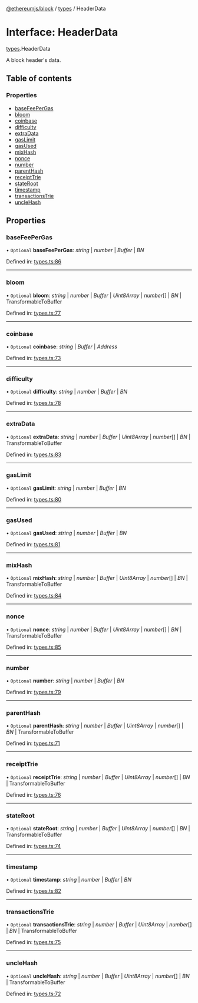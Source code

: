 [@ethereumjs/block](../README.md) / [types](../modules/types.md) / HeaderData

# Interface: HeaderData

[types](../modules/types.md).HeaderData

A block header's data.

## Table of contents

### Properties

- [baseFeePerGas](types.headerdata.md#basefeepergas)
- [bloom](types.headerdata.md#bloom)
- [coinbase](types.headerdata.md#coinbase)
- [difficulty](types.headerdata.md#difficulty)
- [extraData](types.headerdata.md#extradata)
- [gasLimit](types.headerdata.md#gaslimit)
- [gasUsed](types.headerdata.md#gasused)
- [mixHash](types.headerdata.md#mixhash)
- [nonce](types.headerdata.md#nonce)
- [number](types.headerdata.md#number)
- [parentHash](types.headerdata.md#parenthash)
- [receiptTrie](types.headerdata.md#receipttrie)
- [stateRoot](types.headerdata.md#stateroot)
- [timestamp](types.headerdata.md#timestamp)
- [transactionsTrie](types.headerdata.md#transactionstrie)
- [uncleHash](types.headerdata.md#unclehash)

## Properties

### baseFeePerGas

• `Optional` **baseFeePerGas**: *string* \| *number* \| *Buffer* \| *BN*

Defined in: [types.ts:86](https://github.com/ethereumjs/ethereumjs-monorepo/blob/master/packages/block/src/types.ts#L86)

___

### bloom

• `Optional` **bloom**: *string* \| *number* \| *Buffer* \| *Uint8Array* \| *number*[] \| *BN* \| TransformableToBuffer

Defined in: [types.ts:77](https://github.com/ethereumjs/ethereumjs-monorepo/blob/master/packages/block/src/types.ts#L77)

___

### coinbase

• `Optional` **coinbase**: *string* \| *Buffer* \| *Address*

Defined in: [types.ts:73](https://github.com/ethereumjs/ethereumjs-monorepo/blob/master/packages/block/src/types.ts#L73)

___

### difficulty

• `Optional` **difficulty**: *string* \| *number* \| *Buffer* \| *BN*

Defined in: [types.ts:78](https://github.com/ethereumjs/ethereumjs-monorepo/blob/master/packages/block/src/types.ts#L78)

___

### extraData

• `Optional` **extraData**: *string* \| *number* \| *Buffer* \| *Uint8Array* \| *number*[] \| *BN* \| TransformableToBuffer

Defined in: [types.ts:83](https://github.com/ethereumjs/ethereumjs-monorepo/blob/master/packages/block/src/types.ts#L83)

___

### gasLimit

• `Optional` **gasLimit**: *string* \| *number* \| *Buffer* \| *BN*

Defined in: [types.ts:80](https://github.com/ethereumjs/ethereumjs-monorepo/blob/master/packages/block/src/types.ts#L80)

___

### gasUsed

• `Optional` **gasUsed**: *string* \| *number* \| *Buffer* \| *BN*

Defined in: [types.ts:81](https://github.com/ethereumjs/ethereumjs-monorepo/blob/master/packages/block/src/types.ts#L81)

___

### mixHash

• `Optional` **mixHash**: *string* \| *number* \| *Buffer* \| *Uint8Array* \| *number*[] \| *BN* \| TransformableToBuffer

Defined in: [types.ts:84](https://github.com/ethereumjs/ethereumjs-monorepo/blob/master/packages/block/src/types.ts#L84)

___

### nonce

• `Optional` **nonce**: *string* \| *number* \| *Buffer* \| *Uint8Array* \| *number*[] \| *BN* \| TransformableToBuffer

Defined in: [types.ts:85](https://github.com/ethereumjs/ethereumjs-monorepo/blob/master/packages/block/src/types.ts#L85)

___

### number

• `Optional` **number**: *string* \| *number* \| *Buffer* \| *BN*

Defined in: [types.ts:79](https://github.com/ethereumjs/ethereumjs-monorepo/blob/master/packages/block/src/types.ts#L79)

___

### parentHash

• `Optional` **parentHash**: *string* \| *number* \| *Buffer* \| *Uint8Array* \| *number*[] \| *BN* \| TransformableToBuffer

Defined in: [types.ts:71](https://github.com/ethereumjs/ethereumjs-monorepo/blob/master/packages/block/src/types.ts#L71)

___

### receiptTrie

• `Optional` **receiptTrie**: *string* \| *number* \| *Buffer* \| *Uint8Array* \| *number*[] \| *BN* \| TransformableToBuffer

Defined in: [types.ts:76](https://github.com/ethereumjs/ethereumjs-monorepo/blob/master/packages/block/src/types.ts#L76)

___

### stateRoot

• `Optional` **stateRoot**: *string* \| *number* \| *Buffer* \| *Uint8Array* \| *number*[] \| *BN* \| TransformableToBuffer

Defined in: [types.ts:74](https://github.com/ethereumjs/ethereumjs-monorepo/blob/master/packages/block/src/types.ts#L74)

___

### timestamp

• `Optional` **timestamp**: *string* \| *number* \| *Buffer* \| *BN*

Defined in: [types.ts:82](https://github.com/ethereumjs/ethereumjs-monorepo/blob/master/packages/block/src/types.ts#L82)

___

### transactionsTrie

• `Optional` **transactionsTrie**: *string* \| *number* \| *Buffer* \| *Uint8Array* \| *number*[] \| *BN* \| TransformableToBuffer

Defined in: [types.ts:75](https://github.com/ethereumjs/ethereumjs-monorepo/blob/master/packages/block/src/types.ts#L75)

___

### uncleHash

• `Optional` **uncleHash**: *string* \| *number* \| *Buffer* \| *Uint8Array* \| *number*[] \| *BN* \| TransformableToBuffer

Defined in: [types.ts:72](https://github.com/ethereumjs/ethereumjs-monorepo/blob/master/packages/block/src/types.ts#L72)
